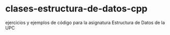 # clases-estructura-de-datos-cpp
ejercicios y ejemplos de código para la asignatura Estructura de Datos de la UPC
